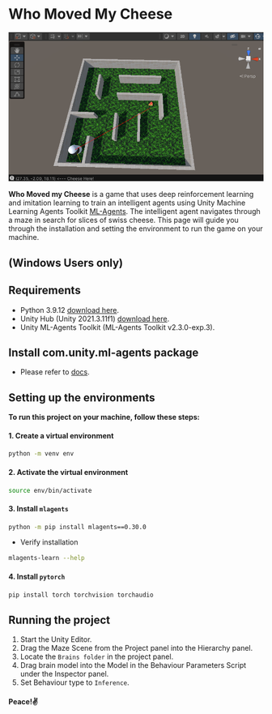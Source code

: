 # Who Moved My Cheese


![Maze](Assets/Image/ui.png)


**Who Moved my Cheese** is a game that uses deep reinforcement learning and imitation learning to train an intelligent agents using Unity Machine Learning Agents Toolkit [ML-Agents](https://github.com/Unity-Technologies/ml-agents). The intelligent agent navigates through a maze in search for slices of swiss cheese. This page will guide you through the installation and setting the environment to run the game on your machine. 


## (Windows Users only)

## Requirements 

- Python 3.9.12 [download here](https://www.python.org/downloads/).
- Unity Hub (Unity 2021.3.11f1) [download here](https://unity.com/download).
- Unity ML-Agents Toolkit (ML-Agents Toolkit v2.3.0-exp.3).

## Install com.unity.ml-agents package

- Please refer to [docs](https://github.com/Unity-Technologies/ml-agents/blob/develop/docs/Installation.md#install-the-comunityml-agents-unity-package).


## Setting up the environments

**To run this project on your machine, follow these steps:**

#### 1. Create a virtual environment 
```bash
python -m venv env
```
#### 2. Activate the virtual environment
```sh
source env/bin/activate
```
#### 3. Install `mlagents`
```sh
python -m pip install mlagents==0.30.0
```
- Verify installation
```sh
mlagents-learn --help
```

#### 4. Install `pytorch`
```bash
pip install torch torchvision torchaudio
```

## Running the project
1. Start the Unity Editor.
2. Drag the Maze Scene from the Project panel into the Hierarchy panel. 
3. Locate the `Brains folder` in the project panel.
4. Drag brain model into the Model in the Behaviour Parameters Script under the Inspector panel.
5. Set Behaviour type to `Inference`.




#### Peace!✌️

